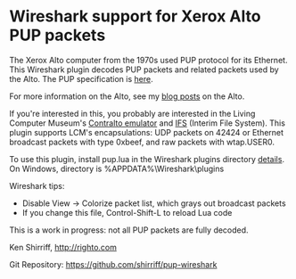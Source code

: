 # Wireshark support for Xerox Alto PUP packets #

The Xerox Alto computer from the 1970s used PUP protocol for its Ethernet. 
This Wireshark plugin decodes PUP packets and related packets used by the Alto.
The PUP specification is [here](http://www.textfiles.com/bitsavers/pdf/xerox/alto/pupSpec.pdf).

For more information on the Alto, see my [blog posts](http://www.righto.com/search/label/alto) on the Alto.

If you're interested in this, you probably are interested in the Living Computer Museum's [Contralto emulator](https://github.com/livingcomputermuseum/ContrAlto) and [IFS](https://github.com/livingcomputermuseum/IFS) (Interim File System).
This plugin supports LCM's encapsulations: UDP packets on 42424 or Ethernet broadcast packets with type 0xbeef, and raw packets with wtap.USER0.

To use this plugin, install pup.lua in the Wireshark plugins directory [details](https://www.wireshark.org/docs/wsug_html_chunked/ChAppFilesConfigurationSection.html).
On Windows, directory is %APPDATA%\Wireshark\plugins

Wireshark tips:
*  Disable View -> Colorize packet list, which grays out broadcast packets
*  If you change this file, Control-Shift-L to reload Lua code

This is a work in progress: not all PUP packets are fully decoded.

Ken Shirriff, http://righto.com

Git Repository: https://github.com/shirriff/pup-wireshark
